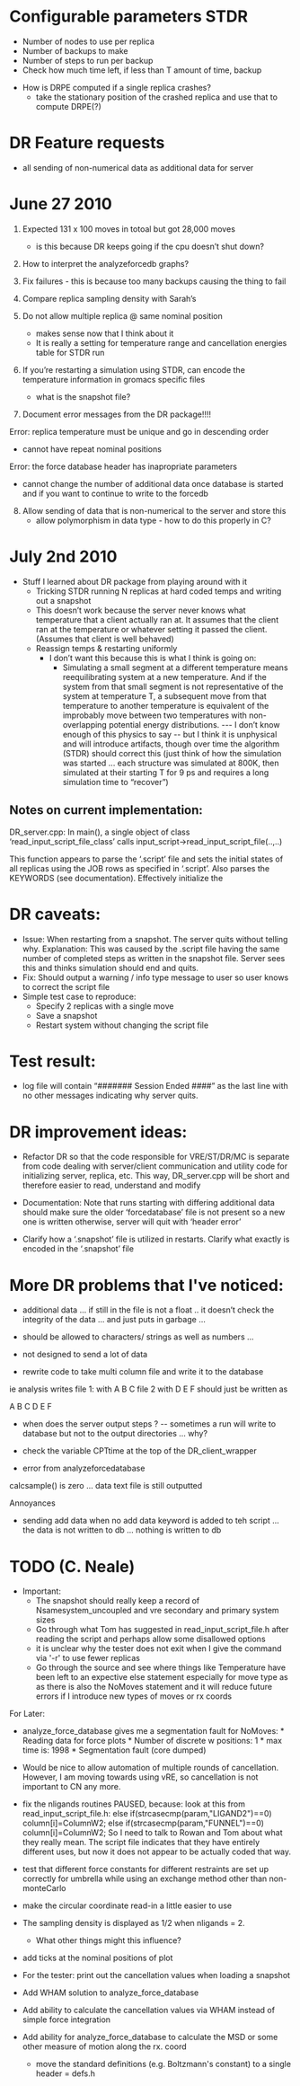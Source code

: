 # Configurable parameters STDR

* Number of nodes to use per replica
* Number of backups to make
* Number of steps to run per backup
* Check how much time left, if less than T amount of time, backup

- How is DRPE computed if a single replica crashes?
	- take the stationary position of the crashed replica and use that to compute DRPE(?)
	
		

# DR Feature requests 
* all sending of non-numerical data as additional data for server


# June 27 2010

1) Expected 131 x 100 moves in totoal but got 28,000 moves 
	- is this because DR keeps going if the cpu doesn’t shut down?
2)  How to interpret the analyzeforcedb graphs?
3) Fix failures - this is because too many backups causing the thing to fail
4)  Compare replica sampling density with Sarah’s 
5) Do not allow multiple replica @ same nominal position
	- makes sense now that I think about it
	- It is really a setting for temperature range and cancellation energies table for STDR run 
6) If you’re restarting a simulation using STDR, can encode the temperature information in gromacs specific files
    - what is the snapshot file?

7) Document error messages from the DR package!!!!

Error: replica temperature must be unique and go in descending order
 - cannot have repeat nominal positions

Error: the force database header has inapropriate parameters
- cannot change the number of additional data once database is started and if you want to continue to write to the forcedb

8) Allow sending of data that is non-numerical to the server and store this
	- allow polymorphism in data type - how to do this properly in C?
	

# July 2nd 2010 

* Stuff I learned about DR package from playing around with it
	* Tricking STDR running N replicas at hard coded temps and writing out a snapshot
	* This doesn’t work because the server never knows what temperature that a client actually ran at.  It assumes that the client ran at the temperature or whatever setting it passed the client. (Assumes that client is well behaved)
	* Reassign temps & restarting uniformly 
		* I don’t want this because this is what I think is going on:
			- Simulating a small segment at a different temperature means reequilibrating system at a new temperature.  And if the system from that small segment is not representative of the system at temperature T, a subsequent move from that temperature to another temperature is equivalent of the improbably move between two temperatures with non-overlapping potential energy distributions.  --- I don’t know enough of this physics to say -- but I think it is unphysical and will introduce artifacts, though over time the algorithm (STDR) should correct this (just think of how the simulation was started ... each structure was simulated at 800K, then simulated at their starting T for 9 ps and requires a long simulation time to “recover”)

## Notes on current implementation:
	
DR_server.cpp:
In main(), a single object of  class ‘read_input_script_file_class’ calls input_script->read_input_script_file(..,..)

This function appears to parse the ‘.script’ file and sets the initial states of all replicas using the JOB rows as specified in ‘.script’.  Also parses the KEYWORDS (see documentation).  Effectively initialize the

# DR caveats:
* Issue: When restarting from a snapshot.  The server quits without telling why.
Explanation:  This was caused by the .script file having the same number of completed steps as written in the snapshot file.  Server sees this and thinks simulation should end and quits.
* Fix: Should output a warning / info type message to user so user knows to correct the script file
* Simple test case to reproduce: 
	* Specify 2 replicas with a single move
	* Save a snapshot
	* Restart system without changing the script file

# Test result:
* log file will contain “####### Session Ended ####” as the last line with no other messages indicating why server quits.


# DR improvement ideas:
* Refactor DR so that the code responsible for VRE/ST/DR/MC is separate from code dealing with server/client communication and utility code for initializing server, replica, etc. This way, DR_server.cpp will be short and therefore easier to read, understand and modify

* Documentation: Note that runs starting with differing additional data should make sure the older ‘forcedatabase’ file is not present so a new one is written otherwise, server will quit with ‘header error’

* Clarify how a ‘.snapshot’ file is utilized in restarts.  Clarify what exactly is encoded in the ‘.snapshot’ file

# More DR problems that I've noticed:

- additional data ... if still in the file is not a float .. it doesn’t check the integrity of the data ... and just puts in garbage ...
- should be allowed to characters/ strings as well as numbers ...
- not designed to send a lot of data 

- rewrite code to take multi column file and write it to the database

ie 
analysis writes 
file 1: with A B C
file 2 with D E F
should just be written as

A B C D E F 


- when does the server output steps ?
   -- sometimes a run will write to database but not to the output directories ... why?

- check the variable CPTtime at the top of the DR_client_wrapper

- error from analyzeforcedatabase

calcsample() is zero ... 
data text file is still outputted


Annoyances

- sending add data when no add data keyword is added to teh script ... the data is not written to db ... nothing is written to db


# TODO (C. Neale)
* Important:
	* The snapshot should really keep a record of Nsamesystem_uncoupled and vre secondary and primary system sizes
	* Go through what Tom has suggested in read_input_script_file.h after reading the script and perhaps allow some disallowed options
	* it is unclear why the tester does not exit when I give the command via '-r' to use fewer replicas
	* Go through the source and see where things like Temperature have been left to an expective else statement especially for move type as as there is also the NoMoves statement and it will reduce future errors if I introduce new types of moves or rx coords

For Later:
* analyze_force_database gives me a segmentation fault for NoMoves:
                * Reading data for force plots
                * Number of discrete w positions: 1
                * max time is: 1998
                * Segmentation fault (core dumped)

* Would be nice to allow automation of multiple rounds of cancellation.  However, I am moving towards using vRE, so cancellation is not important to CN any more.

* fix the nligands routines
   PAUSED, because:
     look at this from read_input_script_file.h:
       else if(strcasecmp(param,"LIGAND2")==0) column[i]=ColumnW2;
       else if(strcasecmp(param,"FUNNEL")==0) column[i]=ColumnW2;
     So I need to talk to Rowan and Tom about what they really mean. The script file indicates that they have
     entirely different uses, but now it does not appear to be actually coded that way.

* test that different force constants for different restraints are set up correctly for umbrella while using an exchange method other than non-monteCarlo

* make the circular coordinate read-in a little easier to use

* The sampling density is displayed as 1/2 when nligands = 2.
     - What other things might this influence?

* add ticks at the nominal positions of plot

* For the tester: print out the cancellation values when loading a snapshot

* Add WHAM solution to analyze_force_database

* Add ability to calculate the cancellation values via WHAM instead of simple force integration

* Add ability for analyze_force_database to calculate the MSD or some other measure of motion along the rx. coord

	* move the standard definitions (e.g. Boltzmann's constant) to a single header = defs.h